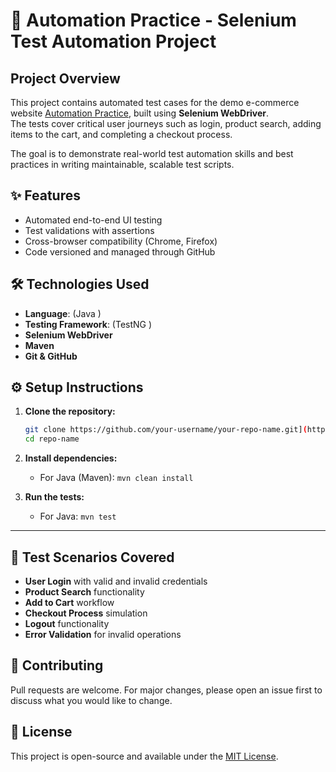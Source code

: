 # 🛒 Automation Practice - Selenium Test Automation Project

## Project Overview
This project contains automated test cases for the demo e-commerce website [Automation Practice](http://www.automationpractice.pl/index.php), built using **Selenium WebDriver**.  
The tests cover critical user journeys such as login, product search, adding items to the cart, and completing a checkout process.

The goal is to demonstrate real-world test automation skills and best practices in writing maintainable, scalable test scripts.


## ✨ Features
- Automated end-to-end UI testing
- Test validations with assertions
- Cross-browser compatibility (Chrome, Firefox)
- Code versioned and managed through GitHub


## 🛠️ Technologies Used
- **Language**: (Java )
- **Testing Framework**: (TestNG )
- **Selenium WebDriver**
- **Maven** 
- **Git & GitHub**
  

## ⚙️ Setup Instructions

1. **Clone the repository:**
   ```bash
   git clone https://github.com/your-username/your-repo-name.git](https://github.com/ParameeDilanka/Ecommerce-Website-Selenium-Automation-.git
   cd repo-name

2. **Install dependencies:**
   - For Java (Maven): `mvn clean install`

3. **Run the tests:**
   - For Java: `mvn test`

---

## 🧪 Test Scenarios Covered
- **User Login** with valid and invalid credentials
- **Product Search** functionality
- **Add to Cart** workflow
- **Checkout Process** simulation
- **Logout** functionality
- **Error Validation** for invalid operations


## 🤝 Contributing
Pull requests are welcome. For major changes, please open an issue first to discuss what you would like to change.


## 📜 License
This project is open-source and available under the [MIT License](LICENSE).

